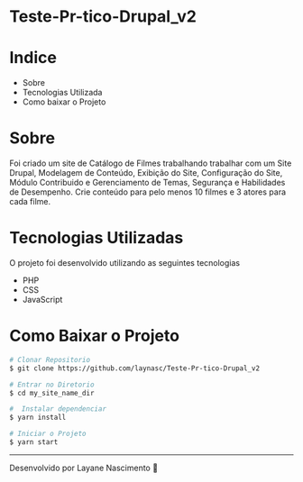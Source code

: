# Teste-Pr-tico-Drupal_v2

# Indice 

- Sobre
-  Tecnologias Utilizada
-  Como baixar o Projeto

# Sobre

Foi criado  um site de Catálogo de Filmes trabalhando trabalhar com um Site Drupal, Modelagem de Conteúdo, Exibição do Site, Configuração do Site, Módulo Contribuido e Gerenciamento de Temas, Segurança e Habilidades de Desempenho. Crie conteúdo para pelo menos 10 filmes e 3 atores para cada filme.

# Tecnologias Utilizadas

O projeto foi desenvolvido utilizando as seguintes tecnologias 

- PHP
- CSS
- JavaScript

# Como Baixar o Projeto

```bash
# Clonar Repositorio
$ git clone https://github.com/laynasc/Teste-Pr-tico-Drupal_v2

# Entrar no Diretorio
$ cd my_site_name_dir

#  Instalar dependenciar
$ yarn install

# Iniciar o Projeto
$ yarn start
```
---
Desenvolvido por Layane Nascimento 🖤
